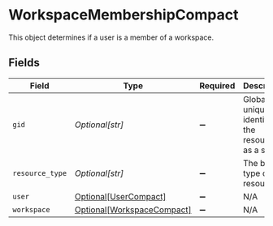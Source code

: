 # WorkspaceMembershipCompact

This object determines if a user is a member of a workspace.


## Fields

| Field                                                                 | Type                                                                  | Required                                                              | Description                                                           | Example                                                               |
| --------------------------------------------------------------------- | --------------------------------------------------------------------- | --------------------------------------------------------------------- | --------------------------------------------------------------------- | --------------------------------------------------------------------- |
| `gid`                                                                 | *Optional[str]*                                                       | :heavy_minus_sign:                                                    | Globally unique identifier of the resource, as a string.              | 12345                                                                 |
| `resource_type`                                                       | *Optional[str]*                                                       | :heavy_minus_sign:                                                    | The base type of this resource.                                       | task                                                                  |
| `user`                                                                | [Optional[UserCompact]](../../models/shared/usercompact.md)           | :heavy_minus_sign:                                                    | N/A                                                                   |                                                                       |
| `workspace`                                                           | [Optional[WorkspaceCompact]](../../models/shared/workspacecompact.md) | :heavy_minus_sign:                                                    | N/A                                                                   |                                                                       |